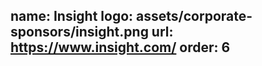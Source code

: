 ﻿name: Insight
logo: assets/corporate-sponsors/insight.png
url: https://www.insight.com/
order: 6
---